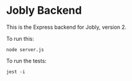 # Jobly Backend

This is the Express backend for Jobly, version 2.

To run this:

    node server.js
    
To run the tests:

    jest -i

